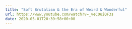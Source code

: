 ```yaml
---
title: "Soft Brutalism & the Era of Weird & Wonderful"
url: https://www.youtube.com/watch?v=_veCOuiQF3s
date: 2020-05-01T20:39:58+00:00
---
```

